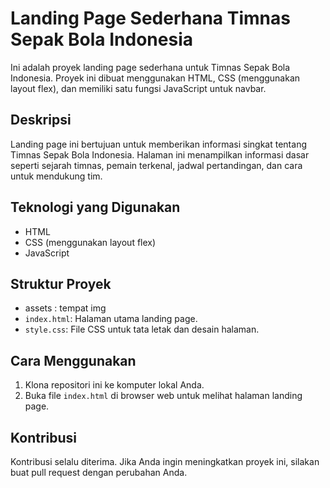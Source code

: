 # Landing Page Sederhana Timnas Sepak Bola Indonesia

Ini adalah proyek landing page sederhana untuk Timnas Sepak Bola Indonesia. Proyek ini dibuat menggunakan HTML, CSS (menggunakan layout flex), dan memiliki satu fungsi JavaScript untuk navbar.

## Deskripsi

Landing page ini bertujuan untuk memberikan informasi singkat tentang Timnas Sepak Bola Indonesia. Halaman ini menampilkan informasi dasar seperti sejarah timnas, pemain terkenal, jadwal pertandingan, dan cara untuk mendukung tim.

## Teknologi yang Digunakan

- HTML
- CSS (menggunakan layout flex)
- JavaScript

## Struktur Proyek
- assets : tempat img
- `index.html`: Halaman utama landing page.
- `style.css`: File CSS untuk tata letak dan desain halaman.


## Cara Menggunakan

1. Klona repositori ini ke komputer lokal Anda.
2. Buka file `index.html` di browser web untuk melihat halaman landing page.

## Kontribusi

Kontribusi selalu diterima. Jika Anda ingin meningkatkan proyek ini, silakan buat pull request dengan perubahan Anda.
